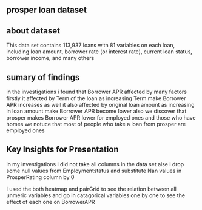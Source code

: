 ## prosper loan dataset 

## about dataset
This data set contains 113,937 loans with 81 variables on each loan, including loan amount, borrower rate (or interest rate), current loan status, borrower income, and many others

## sumary of findings 
in the investigations i found that Borrower APR affected by many factors 
firstly it affected by Term of the loan as increasing Term make Borrower APR increases as well
it also affected by original loan amount as increasing in loan amount make Borrower APR become lower also we discover that prosper makes Borrower APR lower for employed ones and those who have homes
we notuce that most of people who take a loan from prosper are employed ones 

## Key Insights for Presentation
in my investigations i did not take all columns in the data set 
alse i drop some null values from Employmentstatus and substitute Nan values in ProsperRating column by 0
 
 I used the both heatmap and pairGrid to see the relation between all unmeric variables and go in catagorical variables one by one to see 
 the effect of each one on BorrowerAPR